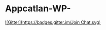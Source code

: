 # Appcatlan-WP-
[![Gitter](https://badges.gitter.im/Join Chat.svg)](https://gitter.im/Appcatlan/Appcatlan-WP-?utm_source=badge&utm_medium=badge&utm_campaign=pr-badge&utm_content=badge)